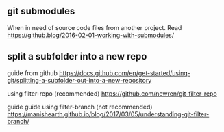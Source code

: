 ## git submodules
When in need of source code files from another project. Read https://github.blog/2016-02-01-working-with-submodules/

## split a subfolder into a new repo
guide from github https://docs.github.com/en/get-started/using-git/splitting-a-subfolder-out-into-a-new-repository

using filter-repo (recommended) https://github.com/newren/git-filter-repo

guide guide using filter-branch (not recommended) https://manishearth.github.io/blog/2017/03/05/understanding-git-filter-branch/
